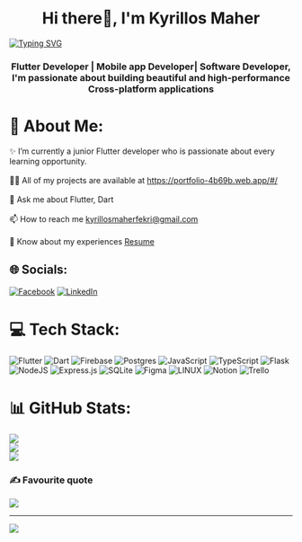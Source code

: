 
<h1 align="center">Hi there👋, I'm Kyrillos Maher</h1>
<a href="https://git.io/typing-svg"><img src="https://readme-typing-svg.demolab.com?font=fira+code&pause=1000&color=2FF78D&center=true&vCenter=true&width=435&lines=Weclome+to+Kyrillos's+Github!" alt="Typing SVG" /></a>
<h3 align="center">Flutter Developer | Mobile app Developer| Software Developer, I'm passionate about building beautiful and high-performance Cross-platform applications</h3>

# 💫 About Me:
✨ I’m currently a junior Flutter developer who is passionate about every learning opportunity.<br><br>👨‍💻 All of my projects are available at https://portfolio-4b69b.web.app/#/<br><br>💬 Ask me about Flutter, Dart<br><br>📫 How to reach me kyrillosmaherfekri@gmail.com<br>
<br>📄 Know about my experiences [Resume](https://drive.google.com/file/d/1OblGkHRaPqiT_9lX0SPlbHgIaquiVR2b/view?usp=sharing)


## 🌐 Socials:
[![Facebook](https://img.shields.io/badge/facebook-%230077B5.svg?logo=facebook&logoColor=white)](https://facebook.com/IKyrillosMaher) [![LinkedIn](https://img.shields.io/badge/LinkedIn-%230077B5.svg?logo=linkedin&logoColor=white)](https://linkedin.com/in/Kyrillosmaher) 

# 💻 Tech Stack:
![Flutter](https://img.shields.io/badge/Flutter-%2302569B.svg?style=flat&logo=Flutter&logoColor=white) ![Dart](https://img.shields.io/badge/dart-%230175C2.svg?style=flat&logo=dart&logoColor=white) ![Firebase](https://img.shields.io/badge/firebase-%23039BE5.svg?style=flat&logo=firebase) ![Postgres](https://img.shields.io/badge/postgres-%23316192.svg?style=flat&logo=postgresql&logoColor=white) ![JavaScript](https://img.shields.io/badge/javascript-%23323330.svg?style=flat&logo=javascript&logoColor=%23F7DF1E) ![TypeScript](https://img.shields.io/badge/typescript-%23007ACC.svg?style=flat&logo=typescript&logoColor=white) ![Flask](https://img.shields.io/badge/flask-%23000.svg?style=flat&logo=flask&logoColor=white) ![NodeJS](https://img.shields.io/badge/node.js-6DA55F?style=flat&logo=node.js&logoColor=white) ![Express.js](https://img.shields.io/badge/express.js-%23404d59.svg?style=flat&logo=express&logoColor=%2361DAFB) ![SQLite](https://img.shields.io/badge/sqlite-%2307405e.svg?style=flat&logo=sqlite&logoColor=white) 	![Figma](https://img.shields.io/badge/figma-%23F24E1E.svg?style=flat&logo=figma&logoColor=white) ![LINUX](https://img.shields.io/badge/Linux-FCC624?style=flat&logo=linux&logoColor=black) ![Notion](https://img.shields.io/badge/Notion-%23000000.svg?style=flat&logo=notion&logoColor=white) ![Trello](https://img.shields.io/badge/Trello-%23026AA7.svg?style=flat&logo=Trello&logoColor=white)
# 📊 GitHub Stats:
![](https://github-readme-stats.vercel.app/api?username=Ikyrillos&theme=dark&hide_border=false&include_all_commits=false&count_private=false)<br/>
![](https://github-readme-streak-stats.herokuapp.com/?user=Ikyrillos&theme=dark&hide_border=false)<br/>
![](https://github-readme-stats.vercel.app/api/top-langs/?username=Ikyrillos&theme=dark&hide_border=false&include_all_commits=false&count_private=false&layout=compact)

### ✍️ Favourite quote
![](https://quotes-github-readme.vercel.app/api?type=vetical&theme=dark&quote=Things%20don%27t%20turn%20up%20in%20this%20world%20until%20somebody%20turns%20them%20up.&author=James%20A.%20Garfield)

---
[![](https://visitcount.itsvg.in/api?id=Ikyrillos&icon=0&color=3)](https://visitcount.itsvg.in)

